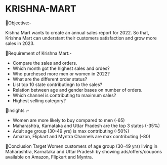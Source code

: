 # KRISHNA-MART
🎯Objective:-

Kishna Mart wants to create an annual sales report for 2022. So that, Krishna Mart can understant their customers satisfaction and grow more sales in 2023.

🎯Requirement of Krishna Mart:-
* Compare the sales and orders.
* Which month got the highest sales and ordes?
* Who purchesed more men or women in 2022?
* What are the different order status?
* List top 10 state contributingn to the sales?
* Relation between age and gender bases on number of orders.
* Which channel is contributing to maximum sales?
* Highest selling category?

🎯Insights :-
* Women are more likely to buy compared to men (-65)
* Maharashtra, Karnataka and Uttar Pradesh are the top 3 states (-35%)
* Adult age group (30-49 yrs) is max contributing (-50%)
* Amazon, Flipkart and Myntra Channels are max contributing (-80)

🎯Conclusion
Target Women customers of age group (30-49 yrs) living in Maharashtra, Karnataka and Uttar Pradesh by showing ads/offers/coupons available on Amazon, Flipkart and Myntra.
 

  


  

